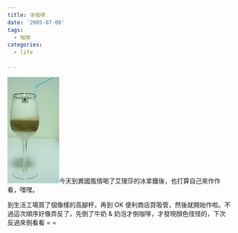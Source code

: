 ```yaml
---
title: 冰咖啡
date: '2005-07-06'
tags:
  - 咖啡
categories:
  - life

---
```

[![ice_caffe](images/0.jpg)](http://www.flickr.com/photos/yurenju/24022800/ "Photo Sharing")今天到異國風情喝了艾理莎的冰拿鐵後，也打算自己來作作看，嘿嘿。  
  
到生活工場買了個像樣的高腳杯，再到 OK 便利商店買吸管，然後就開始作啦。不過這次順序好像弄反了，先倒了牛奶 & 奶泡才倒咖啡，才發現顏色怪怪的，下次反過來倒看看 = =